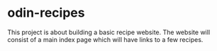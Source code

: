 # odin-recipes

This project is about building a basic recipe website.
The website will consist of a main index page which will have links to a few recipes.
